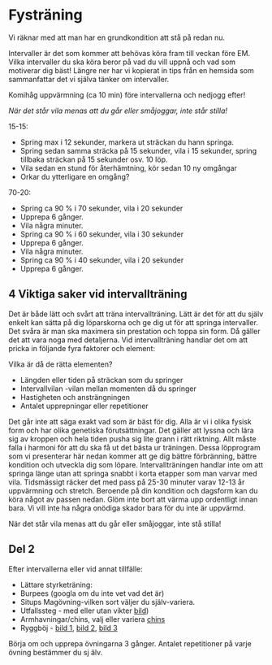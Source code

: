 Fysträning
=========


Vi räknar med att man har en grundkondition att stå på redan nu.

Intervaller är det som kommer att behövas köra fram till veckan före EM. Vilka intervaller du
ska köra beror på vad du vill uppnå och vad som motiverar dig bäst!
Längre ner har vi kopierat in tips från en hemsida som sammanfattar det vi själva tänker om intervaller.

Komihåg uppvärmning (ca 10 min) före intervallerna och nedjogg efter!

*När det står vila menas att du går eller småjoggar, inte står stilla!*

15-15:
 * Spring max i 12 sekunder, markera ut sträckan du hann springa.
 * Spring sedan samma sträcka på 15 sekunder, vila i 15 sekunder,
   spring tillbaka sträckan på 15 sekunder osv. 10 löp.
 * Vila sedan en stund för återhämtning, kör sedan 10 ny omgångar
 * Orkar du ytterligare en omgång?

70-20: 
 * Spring ca 90 % i 70 sekunder, vila i 20 sekunder
 * Upprepa 6 gånger.
 * Vila några minuter.
 * Spring ca 90 % i 60 sekunder, vila i 30 sekunder
 * Upprepa 6 gånger.
 * Vila några minuter.
 * Spring ca 90 % i 40 sekunder, vila i 20 sekunder
 * Upprepa 6 gånger.

4 Viktiga saker vid intervallträning
-----------------------------------

Det är både lätt och svårt att träna intervallträning. Lätt är det för att du själv enkelt kan sätta
på dig löparskorna och ge dig ut för att springa intervaller. Det svåra är man ska
maximera sin prestation och toppa sin form. Då gäller det att vara noga med
detaljerna. Vid intervallträning handlar det om att pricka in följande fyra faktorer och element:

Vilka är då de rätta elementen? 
 * Längden eller tiden på sträckan som du springer
 * Intervallvilan -vilan mellan momenten då du springer
 * Hastigheten och ansträngningen
 * Antalet upprepningar eller repetitioner

Det går inte att säga exakt vad som är bäst för dig. Alla är vi i olika fysisk form och har olika
genetiska förutsättningar. Det gäller att lyssna och lära sig av kroppen och hela tiden
pusha sig lite grann i rätt riktning. Allt måste falla i harmoni för att du ska få ut det
bästa ur träningen.
Dessa löpprogram som vi presenterar här nedan kommer att ge dig bättre förbränning,
bättre kondition och utveckla dig som löpare. Intervallträningen handlar inte om att
springa länge utan att springa snabbt i korta etapper som man varvar med vila.
Tidsmässigt räcker det med pass på 25-30 minuter varav 12-13 år uppvärmning och
stretch. Beroende på din kondition och dagsform kan du köra något av passen nedan.
Glöm inte bort att värma upp ordentligt innan bara. Vi vill inte ha några onödiga skador
bara för du inte är uppvärmd.

När det står vila menas att du går eller småjoggar, inte stå stilla!

Del 2
-----

Efter intervallerna eller vid annat tillfälle:

 * Lättare styrketräning:
 * Burpees (googla om du inte vet vad det är)
 * Situps Magövning-vilken sort väljer du själv-variera.
 * Utfallssteg -  med eller utan vikter [bild](utfallssteg.png))
 * Armhavningar/chins, valj eller variera [chins](chins.png)
 * Ryggböj - [bild 1](ryggboj.png), [bild 2](ryggboj2.png), [bild 3](ryggboj3.png)

Börja om och upprepa övningarna 3 gånger.
Antalet repetitioner på varje övning bestämmer du sj älv.
